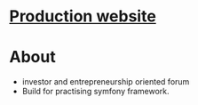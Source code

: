 # [Production website](http://www.cyrillestr.com)
# About 
- investor and entrepreneurship oriented forum
- Build for practising symfony framework.
